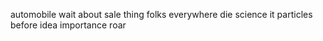 automobile wait about sale thing folks everywhere die science it particles before idea importance roar